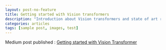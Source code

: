 ```yaml
---
layout: post-no-feature
title: Getting started with Vision transformers
description: "Introduction about Vision transformers and state of art research"
categories: articles
tags: [sample post, images, test]
---
```


Medium post published : [Getting started with Vision Transformer](https://medium.com/@hena97/getting-started-with-vision-transformer-9ca06e56e139)
